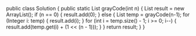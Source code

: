 public class Solution {
    public static List<Integer> grayCode(int n) {
     List<Integer> result = new ArrayList<Integer>();
     if (n == 0) {
         result.add(0);
     } else {
         List<Integer> temp = grayCode(n-1);
         for (Integer i: temp) {
             result.add(i);
         }
         for (int i = temp.size() - 1; i >= 0; i--) {
             result.add(temp.get(i) + (1 << (n - 1)));
         }
     }
     return result;
}
}
